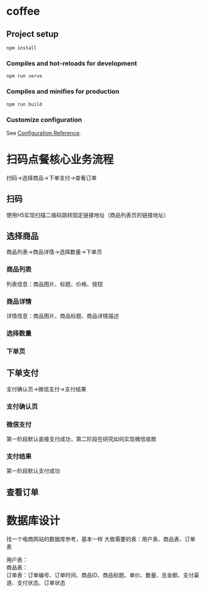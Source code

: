 # coffee

## Project setup
```
npm install
```

### Compiles and hot-reloads for development
```
npm run serve
```

### Compiles and minifies for production
```
npm run build
```

### Customize configuration
See [Configuration Reference](https://cli.vuejs.org/config/).


# 扫码点餐核心业务流程
扫码→选择商品→下单支付→查看订单

## 扫码
使用H5实现扫描二维码跳转固定链接地址（商品列表页的链接地址）

## 选择商品
商品列表→商品详情→选择数量→下单页

### 商品列表
列表信息：商品图片、标题、价格、按钮

### 商品详情
详情信息：商品图片、商品标题、商品详情描述

### 选择数量

### 下单页

## 下单支付
支付确认页→微信支付→支付结果

### 支付确认页

### 微信支付
第一阶段默认直接支付成功，第二阶段在研究如何实现微信收款

### 支付结果
第一阶段默认支付成功

## 查看订单



# 数据库设计
找一个电商网站的数据库参考，基本一样
大致需要的表：用户表、商品表、订单表

用户表：  
商品表：  
订单表：订单编号、订单时间、商品ID、商品标题、单价、数量、总金额、支付渠道、支付状态、订单状态








